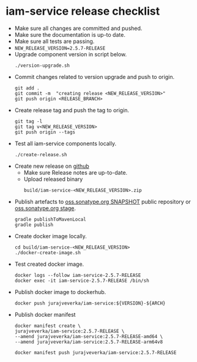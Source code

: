 # iam-service release checklist

* Make sure all changes are committed and pushed.
* Make sure the documentation is up-to date.
* Make sure all tests are passing.
* ``NEW_RELEASE_VERSION=2.5.7-RELEASE``
* Upgrade component version in script below.
  ```
  ./version-upgrade.sh
  ```
* Commit changes related to version upgrade and push to origin.
  ```
  git add .
  git commit -m  "creating release <NEW_RELEASE_VERSION>"
  git push origin <RELEASE_BRANCH>
  ```
* Create release tag and push the tag to origin.
  ```
  git tag -l 
  git tag v<NEW_RELEASE_VERSION>
  git push origin --tags
  ```
* Test all iam-service components locally.
  ```
  ./create-release.sh
  ```
* Create new release on [github](https://github.com/jveverka/iam-service/releases)  
  * Make sure Release notes are up-to-date.
  * Upload released binary 
    ```
    build/iam-service-<NEW_RELEASE_VERSION>.zip
    ```
* Publish artefacts to 
  [oss.sonatype.org SNAPSHOT](https://oss.sonatype.org/content/repositories/snapshots) public repository or
  [oss.sonatype.org stage](https://oss.sonatype.org/service/local/staging/deploy/maven2).
  ```
  gradle publishToMavenLocal
  gradle publish
  ```
* Create docker image locally.
  ```
  cd build/iam-service-<NEW_RELEASE_VERSION>
  ./docker-create-image.sh 
  ```
* Test created docker image.
  ```
  docker logs --follow iam-service-2.5.7-RELEASE 
  docker exec -it iam-service-2.5.7-RELEASE /bin/sh
  ```
* Publish docker image to dockerhub.
  ```
  docker push jurajveverka/iam-service:${VERSION}-${ARCH}
  ```
* Publish docker manifest
  ```
  docker manifest create \
  jurajveverka/iam-service:2.5.7-RELEASE \
  --amend jurajveverka/iam-service:2.5.7-RELEASE-amd64 \
  --amend jurajveverka/iam-service:2.5.7-RELEASE-arm64v8

  docker manifest push jurajveverka/iam-service:2.5.7-RELEASE
  ```